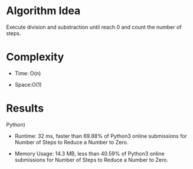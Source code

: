 # Algorithm Idea

Execute division and substraction until reach 0 and count the number of steps.

# Complexity

- Time: O(n)

- Space:O(1)

# Results

Python)

- Runtime: 32 ms, faster than 69.88% of Python3 online submissions for Number of Steps to Reduce a Number to Zero.

- Memory Usage: 14.3 MB, less than 40.59% of Python3 online submissions for Number of Steps to Reduce a Number to Zero.
